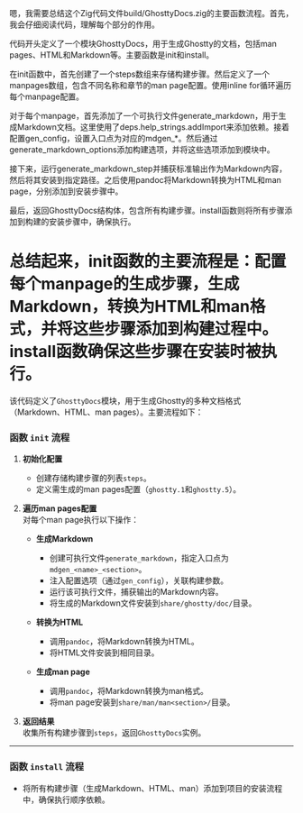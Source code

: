 嗯，我需要总结这个Zig代码文件build/GhosttyDocs.zig的主要函数流程。首先，我会仔细阅读代码，理解每个部分的作用。

代码开头定义了一个模块GhosttyDocs，用于生成Ghostty的文档，包括man pages、HTML和Markdown等。主要函数是init和install。

在init函数中，首先创建了一个steps数组来存储构建步骤。然后定义了一个manpages数组，包含不同名称和章节的man page配置。使用inline for循环遍历每个manpage配置。

对于每个manpage，首先添加了一个可执行文件generate_markdown，用于生成Markdown文档。这里使用了deps.help_strings.addImport来添加依赖。接着配置gen_config，设置入口点为对应的mdgen_*。然后通过generate_markdown_options添加构建选项，并将这些选项添加到模块中。

接下来，运行generate_markdown_step并捕获标准输出作为Markdown内容，然后将其安装到指定路径。之后使用pandoc将Markdown转换为HTML和man page，分别添加到安装步骤中。

最后，返回GhosttyDocs结构体，包含所有构建步骤。install函数则将所有步骤添加到构建的安装步骤中，确保执行。

总结起来，init函数的主要流程是：配置每个manpage的生成步骤，生成Markdown，转换为HTML和man格式，并将这些步骤添加到构建过程中。install函数确保这些步骤在安装时被执行。
================================================
该代码定义了`GhosttyDocs`模块，用于生成Ghostty的多种文档格式（Markdown、HTML、man pages）。主要流程如下：

### 函数 `init` 流程
1. **初始化配置**  
   - 创建存储构建步骤的列表`steps`。
   - 定义需生成的man pages配置（`ghostty.1`和`ghostty.5`）。

2. **遍历man pages配置**  
   对每个man page执行以下操作：
   - **生成Markdown**  
     - 创建可执行文件`generate_markdown`，指定入口点为`mdgen_<name>_<section>`。
     - 注入配置选项（通过`gen_config`），关联构建参数。
     - 运行该可执行文件，捕获输出的Markdown内容。
     - 将生成的Markdown文件安装到`share/ghostty/doc/`目录。

   - **转换为HTML**  
     - 调用`pandoc`，将Markdown转换为HTML。
     - 将HTML文件安装到相同目录。

   - **生成man page**  
     - 调用`pandoc`，将Markdown转换为man格式。
     - 将man page安装到`share/man/man<section>/`目录。

3. **返回结果**  
   收集所有构建步骤到`steps`，返回`GhosttyDocs`实例。

---

### 函数 `install` 流程
- 将所有构建步骤（生成Markdown、HTML、man）添加到项目的安装流程中，确保执行顺序依赖。